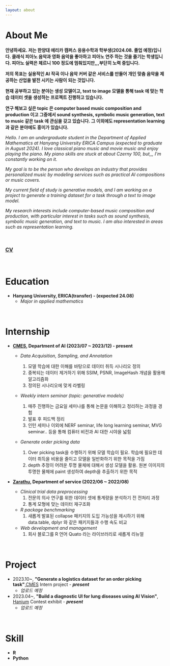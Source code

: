 ```yaml
---
layout: about 
---
```


# About Me

**안녕하세요. 저는 한양대 에리카 캠퍼스 응용수학과 학부생(2024.08. 졸업 예정)입니다. 
클래식 피아노 음악과 영화 음악을 좋아하고 피아노 연주 하는 것을 즐기는 학생입니다. 피아노 실력은 체르니 100 정도에 멈춰있지만,,,부단히 노력 중입니다.**

**저의 목표는 실용적인 AI 작곡 이나 음악 커버 같은 서비스를 만들어 개인 맞춤 음악을 제공하는 산업을 발전 시키는 사람이 되는 것입니다.**

**현재 공부하고 있는 분야는 생성 모델이고, text to image 모델을 통해 task 에 맞는 학습 데이터 셋을 생성하는 프로젝트 진행하고 있습니다.**

**연구 해보고 싶은 topic 은 computer based music composition and production 이고 그중에서 sound synthesis, symbolic music generation, text to music 같은 task 에 관심을 갖고 있습니다. 그 이외에도 representation learning 과 같은 분야에도 흥미가 있습니다.**

*Hello. I am an undergraduate student in the Department of Applied Mathematics at Hanyang University ERICA Campus (expected to graduate in August 2024). I love classical piano music and movie music and enjoy playing the piano. My piano skills are stuck at about Czerny 100, but,,, I'm constantly working on it.*

*My goal is to be the person who develops an industry that provides personalized music by modeling services such as practical AI compositions or music covers.*

*My current field of study is generative models, and I am working on a project to generate a training dataset for a task through a text to image model.*

*My research interests include computer-based music composition and production, with particular interest in tasks such as sound synthesis, symbolic music generation, and text to music. I am also interested in areas such as representation learning.*

<br/>


### [CV](https://qkrqjatn218.github.io/site/cv/CV.pdf)


<br/>

# Education
* **Hanyang University, ERICA(transfer) - (expected 24.08)**
   * *Major in applied mathematics*


<br/>

# Internship
* **[CMES](https://cmes3d.com/), Department of AI (2023/07 ~ 2023/12) - present**
  * *Data Acquisition, Sampling, and Annotation*
	1. 모델 학습에 대한 이해를 바탕으로 데이터 취득 시나리오 정의
	2. 중복되는 데이터 제거하기 위해 SSIM, PSNR, ImageHash 개념을 활용해 알고리즘화
	3. 정의된 시나리오에 맞게 라벨링

  * *Weekly intern seminar (topic: generative models)*
	1. 매주 진행하는 금요일 세미나를 통해 논문을 이해하고 정리하는 과정을 경험
	2. 발표 후 피드백 정리
	3. 인턴 세미나 이외에 NERF seminar, life long learning seminar, MVG seminar.. 등을 통해 컴퓨터 비전과 AI 대한 시야을 넓힘

  * *Generate order picking data*
	1. Over picking task을 수행하기 위해 모델 학습이 필요. 학습에 필요한 데이터 취득을 비용을 줄이고 모델을 일반화하기 위한 목적을 가짐
	2. depth 추정이 어려운 투명 물체에 대해서 생성 모델을 활용. 원본 이미지의 투명한 물체에 paint 생성하여 depth을 추출하기 위한 목적


* **[Zarathu](https://www.zarathu.com/), Department of service (2022/06 ~ 2022/08)**
  * *Clinical trial data preprocessing*
	1. 전문의 의사 연구를 위한 데이터 셋에 통계량을 분석하기 전 전처리 과정
	2. 통계 모형에 맞는 데이터 재구조화
  * *R package benchmarking*
	1. 새롭게 발표된 collapse 패키지의 도입 가능성을 제시하기 위해 data.table, dplyr 와 같은 패키지들과 수행 속도 비교
  * *Web development and management*
	1. 회사 블로그를 R 언어 Quato 라는 라이브러리로 새롭게 리뉴얼


<br/>

# Project
* 2023.10~, **"Generate a logistics dataset for an order picking task"**,[CMES](https://cmes3d.com/) Intern project - ***present***
  * *업로드 예정*
* 2023.04~, **"Build a diagnostic UI for lung diseases using AI Vision"**, [Hanium](https://www.hanium.or.kr/portal/index.do) Contest exhibit - ***present***
  * *업로드 예정*

<br/>

# Skill
* **R**
* **Python**




